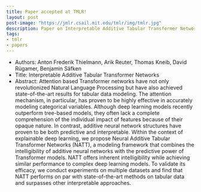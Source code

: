 ```yaml
---
title: Paper accepted at TMLR!
layout: post
post-image: "https://jmlr.csail.mit.edu/tmlr/img/tmlr.jpg"
description: Paper on Interpretable Additive Tabular Transformer Networks got accepted at TMLR!
tags:
- tmlr
- papers
---
```


- Authors: Anton Frederik Thielmann, Arik Reuter, Thomas Kneib, David Rügamer, Benjamin Säfken
- Title: Interpretable Additive Tabular Transformer Networks
- Abstract: Attention based Transformer networks have not only revolutionized Natural Language Processing but have also achieved state-of-the-art results for tabular data modeling. The attention mechanism, in particular, has proven to be highly effective in accurately modeling categorical variables. Although deep learning models recently outperform tree-based models, they often lack a complete comprehension of the individual impact of features because of their opaque nature. In contrast, additive neural network structures have proven to be both predictive and interpretable. Within the context of explainable deep learning, we propose Neural Additive Tabular Transformer Networks (NATT), a modeling framework that combines the intelligibility of additive neural networks with the predictive power of Transformer models. NATT offers inherent intelligibility while achieving similar performance to complex deep learning models. To validate its efficacy, we conduct experiments on multiple datasets and find that NATT performs on par with state-of-the-art methods on tabular data and surpasses other interpretable approaches.


